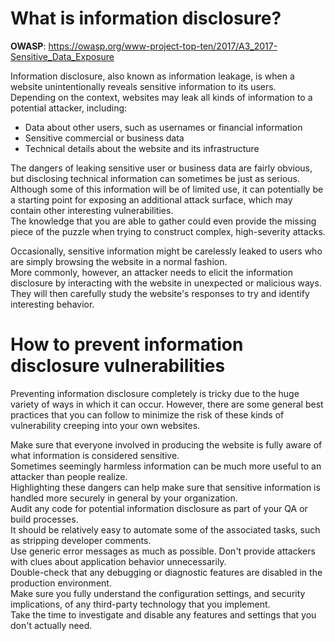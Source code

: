 # What is information disclosure?

**OWASP**: https://owasp.org/www-project-top-ten/2017/A3_2017-Sensitive_Data_Exposure

Information disclosure, also known as information leakage, is when a website unintentionally reveals sensitive information to its users.  
Depending on the context, websites may leak all kinds of information to a potential attacker, including:

- Data about other users, such as usernames or financial information
- Sensitive commercial or business data
- Technical details about the website and its infrastructure

The dangers of leaking sensitive user or business data are fairly obvious, but disclosing technical information can sometimes be just as serious.  
Although some of this information will be of limited use, it can potentially be a starting point for exposing an additional attack surface, which may contain other interesting vulnerabilities.  
The knowledge that you are able to gather could even provide the missing piece of the puzzle when trying to construct complex, high-severity attacks.

Occasionally, sensitive information might be carelessly leaked to users who are simply browsing the website in a normal fashion.  
More commonly, however, an attacker needs to elicit the information disclosure by interacting with the website in unexpected or malicious ways.  
They will then carefully study the website's responses to try and identify interesting behavior.


# How to prevent information disclosure vulnerabilities

Preventing information disclosure completely is tricky due to the huge variety of ways in which it can occur.  However, there are some general best practices that you can follow to minimize the risk of these kinds of vulnerability creeping into your own websites.

Make sure that everyone involved in producing the website is fully aware of what information is considered sensitive.  
Sometimes seemingly harmless information can be much more useful to an attacker than people realize.  
Highlighting these dangers can help make sure that sensitive information is handled more securely in general by your organization.  
Audit any code for potential information disclosure as part of your QA or build processes.  
It should be relatively easy to automate some of the associated tasks, such as stripping developer comments.  
Use generic error messages as much as possible.  Don't provide attackers with clues about application behavior unnecessarily.  
Double-check that any debugging or diagnostic features are disabled in the production environment.  
Make sure you fully understand the configuration settings, and security implications, of any third-party technology that you implement.  
Take the time to investigate and disable any features and settings that you don't actually need.  
